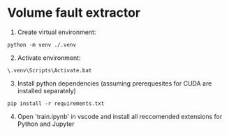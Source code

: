 # Volume fault extractor

1. Create virtual environment:

`python -m venv ./.venv`

2. Activate environment:

`\.venv\Scripts\Activate.bat`

3. Install python dependencies (assuming prerequesites for CUDA are installed separately)

`pip install -r requirements.txt`

4. Open 'train.ipynb' in vscode and install all reccomended extensions for Python and Jupyter
